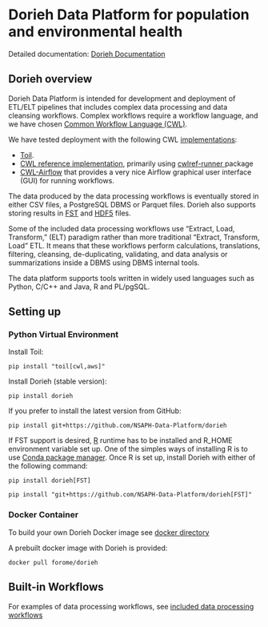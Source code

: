 # Dorieh Data Platform for population and environmental health

Detailed documentation: [Dorieh Documentation](https://foromeplatform.github.io/dorieh/)

## Dorieh overview


Dorieh Data Platform is intended for development and deployment of
ETL/ELT pipelines that includes complex data processing and data
cleansing workflows. Complex workflows require a workflow language,
and we have chosen
[Common Workflow Language (CWL)](https://www.commonwl.org/).

We have tested deployment with the following CWL [implementations](https://www.commonwl.org/implementations/): 
                                                                 
* [Toil](https://toil.readthedocs.io/en/latest/running/cwl.html).
* [CWL reference implementation](https://github.com/common-workflow-language/cwltool), 
    primarily using [cwlref-runner ](https://pypi.org/project/cwlref-runner/) package
* [CWL-Airflow](https://cwl-airflow.readthedocs.io/en/latest/) that provides a very nice 
    Airflow graphical user interface (GUI) for running workflows.

The data produced by the data processing workflows is eventually stored in 
either CSV files, a PostgreSQL DBMS or Parquet files. Dorieh also supports storing
results in [FST](https://www.fstpackage.org/) and [HDF5](https://www.hdfgroup.org/) files. 

Some of the included data processing workflows use “Extract, Load, Transform,” (ELT) paradigm 
rather than more traditional “Extract, Transform, Load” ETL. It means that these workflows 
perform calculations, translations, filtering, cleansing, de-duplicating, validating, and 
data analysis or summarizations inside a DBMS using DBMS internal tools.

The data platform supports tools written in widely used languages such as
Python, C/C++ and Java, R and PL/pgSQL.
            

## Setting up

### Python Virtual Environment

Install Toil:

    pip install "toil[cwl,aws]"

Install Dorieh (stable version):

    pip install dorieh

If you prefer to install the latest version from GitHub: 

    pip install git+https://github.com/NSAPH-Data-Platform/dorieh

If FST support is desired, [R](https://www.r-project.org/) runtime has to be installed and R_HOME environment 
variable set up. One of the simples ways of installing R is to use 
[Conda package manager](https://docs.conda.io/projects/conda/en/stable/). Once R is set up, install
Dorieh with either of the  following command:

    pip install dorieh[FST]

    pip install "git+https://github.com/NSAPH-Data-Platform/dorieh[FST]"

### Docker Container

To build your own Dorieh Docker image see [docker directory](docker/README.md)

A prebuilt docker image with Dorieh is provided:

    docker pull forome/dorieh


## Built-in Workflows

For examples of data processing workflows, see [included data processing workflows](doc/pipelines.md)

